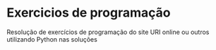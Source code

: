 # Exercicios de programação
Resolução de exercícios de programação do site URI online ou outros utilizando Python nas soluções

